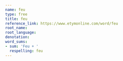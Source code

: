 ```yaml
---
name: feu
type: free
title: feu
reference_link: https://www.etymonline.com/word/feu
root_name: 
root_language: 
denotation: 
word_sums:
- sum: 'Feu + '
  respelling: feu
---
```


